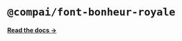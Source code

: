 # `@compai/font-bonheur-royale`

[**Read the docs &rarr;**](https://components.ai/docs/typefaces/bonheur-royale)
